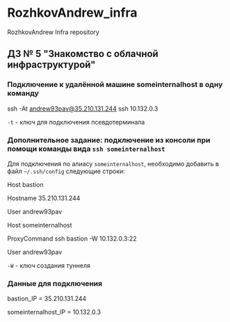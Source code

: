 # RozhkovAndrew_infra
RozhkovAndrew Infra repository
## ДЗ № 5 "Знакомство с облачной инфраструктурой"
### Подключение к удалённой машине someinternalhost в одну команду
ssh -At andrew93pav@35.210.131.244 ssh 10.132.0.3

`-t` - ключ для подключения псевдотерминала
### Дополнительное задание: подключение из консоли при помощи команды вида `ssh someinternalhost` 
Для подключения по алиасу `someinternalhost`, необходимо добавить в файл `~/.ssh/config` следующие строки:

Host bastion

  Hostname 35.210.131.244
  
  User andrew93pav
  
Host someinternalhost

  ProxyCommand ssh bastion -W 10.132.0.3:22
  
  User andrew93pav
  
`-W` - ключ создания туннеля

### Данные для подключения
bastion_IP = 35.210.131.244

someinternalhost_IP = 10.132.0.3 
